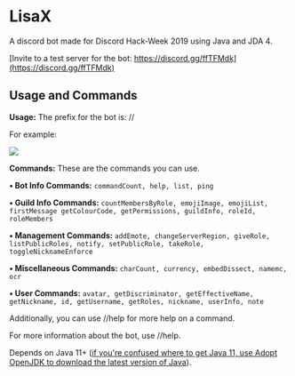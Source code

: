 # LisaX

A discord bot made for Discord Hack-Week 2019 using Java and JDA 4. 

[Invite to a test server for the bot: https://discord.gg/ffTFMdk](https://discord.gg/ffTFMdk)

## Usage and Commands

**Usage:** The prefix for the bot is: //

For example: 

![](https://cdn.discordapp.com/attachments/593145378086584321/594237673171058718/ok.gif)

**Commands:** These are the commands you can use.


__• Bot Info Commands:__
`commandCount, help, list, ping`

__• Guild Info Commands:__
`countMembersByRole, emojiImage, emojiList, firstMessage getColourCode, getPermissions, guildInfo, roleId, roleMembers`

__• Management Commands:__
`addEmote, changeServerRegion, giveRole, listPublicRoles, notify, setPublicRole, takeRole, toggleNicknameEnforce`

__• Miscellaneous Commands:__
`charCount, currency, embedDissect, namemc, ocr`

__• User Commands:__
`avatar, getDiscriminator, getEffectiveName, getNickname, id, getUsername, getRoles, nickname, userInfo, note`

Additionally, you can use //help <command> for more help on a command.

For more information about the bot, use //help.

Depends on Java 11+ ([if you're confused where to get Java 11, use Adopt OpenJDK to download the latest version of Java](https://adoptopenjdk.net/)).
